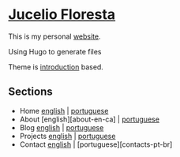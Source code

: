 # [Jucelio Floresta][me]

This is my personal [website][me].

Using Hugo to generate files

Theme is [introduction][introduction] based.

## Sections

- Home      [english][home-en-ca] | [portuguese][home-pt-br]
- About     [english][about-en-ca] | [portuguese][about-pt-br]
- Blog      [english][blog-en-ca] | [portuguese][blog-pt-br]
- Projects  [english][projects-en-ca] | [portuguese][projects-pt-br]
- Contact   [english][contact-en-ca] | [portuguese][contacts-pt-br]

[me]:https://jucelio.dev/en-ca/
[home-en-ca]:https://jucelio.dev/en-ca/
[home-en-ca]:https://jucelio.dev/en-ca/#about
[blog-en-ca]:https://jucelio.dev/en-ca/blog/
[projects-en-ca]:https://jucelio.dev/en-ca/projects/
[contact-en-ca]:https://jucelio.dev/en-ca/#contact

[home-pt-br]:https://jucelio.dev/pt-br/
[about-pt-br]:https://jucelio.dev/pt-br/#bio
[blog-pt-br]:https://jucelio.dev/pt-br/blog/
[projects-pt-br]:https://jucelio.dev/pt-br/projects/
[contact-pt-br]:https://jucelio.dev/pt-br/#contato

[introduction]:https://github.com/victoriadrake/hugo-theme-introduction

